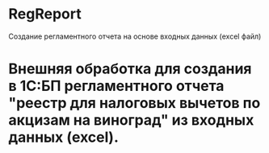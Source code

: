 # RegReport
Создание регламентного отчета на основе входных данных (excel файл)

# Внешняя обработка для создания в 1С:БП регламентного отчета "реестр для налоговых вычетов по акцизам на виноград" из входных данных (excel).
